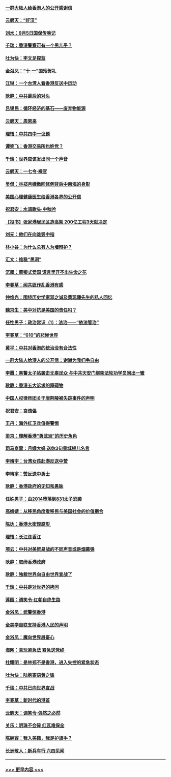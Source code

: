 #### [一群大陆人给香港人的公开感谢信](../pages/nsc993/n11514797.md?t=09120455) 
#### [云鹤天：“好汉”](../pages/nsc993/n11513536.md?t=09120455) 
#### [刘水：9月5日国保传唤记](../pages/nsc993/n11513460.md?t=09120455) 
#### [千瑞：香港警察可有一个男儿乎？](../pages/nsc993/n11513109.md?t=09120455) 
#### [吐为快：李文足探监](../pages/nsc993/n11509622.md?t=09120455) 
#### [金浴凤：“十‧一”国殇贺礼](../pages/nsc993/n11509593.md?t=09120455) 
#### [江琳：一个台湾人看香港反送中运动](../pages/nsc993/n11509211.md?t=09120455) 
#### [耿静：中共最后的对头](../pages/nsc993/n11508308.md?t=09120455) 
#### [吕锡民：循环经济的基石——废弃物能源](../pages/nsc993/n11508212.md?t=09120455) 
#### [云鹤天：周恩来](../pages/nsc993/n11508055.md?t=09120455) 
#### [理悟：中共四中一议题](../pages/nsc993/n11507782.md?t=09120455) 
#### [谭笑飞：香港交易所也姓党？](../pages/nsc993/n11507753.md?t=09120455) 
#### [千瑞：世界应该发出同一个声音](../pages/nsc993/n11507290.md?t=09120455) 
#### [云鹤天：一七令‧裸官](../pages/nsc993/n11507177.md?t=09120455) 
#### [吴侃：林郑月娥撤回修例背后中南海的身影](../pages/nsc993/n11506876.md?t=09120455) 
#### [美国心理健康医生给香港各界的公开信](../pages/nsc993/n11506809.md?t=09120455) 
#### [祝君安：水调歌头‧中秋吟](../pages/nsc993/n11506758.md?t=09120455) 
#### [【投书】张家港居民区造高架 200亿工程3天就决定](../pages/nsc993/n11506682.md?t=09120455) 
#### [刘元：他们在向谁竖中指](../pages/nsc993/n11505384.md?t=09120455) 
#### [林小谷：为什么总有人为墙辩护？](../pages/nsc993/n11505226.md?t=09120455) 
#### [汇文：维稳“黑洞”](../pages/nsc993/n11504347.md?t=09120455) 
#### [沉雁：董卿式爱国 谎言里开不出生命之花](../pages/nsc993/n11503215.md?t=09120455) 
#### [李春草：闻共匪作乱香港有感](../pages/nsc993/n11503072.md?t=09120455) 
#### [仲维光：围绕历史学家邓之诚及黄现璠先生的私人回忆](../pages/nsc993/n11501330.md?t=09120455) 
#### [魏京生：美中对抗是美国的责任吗？](../pages/nsc993/n11500723.md?t=09120455) 
#### [任性男子：政治常识（1）：法治——“依法管治”](../pages/nsc993/n11500791.md?t=09120455) 
#### [李春草：“610”的悲惨世界](../pages/nsc993/n11501141.md?t=09120455) 
#### [黄平：中共对香港的统治没有合法性](../pages/nsc993/n11499473.md?t=09120455) 
#### [一群大陆人给港人的公开信：谢谢为我们争自由](../pages/nsc993/n11500402.md?t=09120455) 
#### [李霞：黑警太子站袭击无辜民众 与中共天安门绑架法轮功学员同出一辙](../pages/nsc993/n11499805.md?t=09120455) 
#### [耿静：香港五大诉求的障碍物](../pages/nsc993/n11497578.md?t=09120455) 
#### [中国人权律师团关于唐荆陵被失踪事件的声明](../pages/nsc993/n11500014.md?t=09120455) 
#### [祝君安：哀傀儡](../pages/nsc993/n11499776.md?t=09120455) 
#### [王丹：海外红卫兵值得警惕](../pages/nsc993/n11498138.md?t=09120455) 
#### [梁京：理解香港“勇武派”的历史角色](../pages/nsc993/n11498006.md?t=09120455) 
#### [司马京雷：月娥大妈  送你3句皇城根儿名言](../pages/nsc993/n11497885.md?t=09120455) 
#### [李靖宇：台湾女孩赴港反送中赞](../pages/nsc993/n11497721.md?t=09120455) 
#### [李靖宇：赞反送中勇士](../pages/nsc993/n11497452.md?t=09120455) 
#### [耿静：香港政府的无知和愚昧](../pages/nsc993/n11494238.md?t=09120455) 
#### [任姓男子：由2014堕落到831太子恐袭](../pages/nsc993/n11496683.md?t=09120455) 
#### [高婧婧：从移民角度看移民与美国社会的价值磨合](../pages/nsc993/n11495757.md?t=09120455) 
#### [陈达：香港大街现原形 ](../pages/nsc993/n11495441.md?t=09120455) 
#### [理悟：长江连香江](../pages/nsc993/n11495377.md?t=09120455) 
#### [项云：中共对美贸易战的不同声音或是烟幕弹](../pages/nsc993/n11494929.md?t=09120455) 
#### [耿静：取缔香港政府](../pages/nsc993/n11494218.md?t=09120455) 
#### [耿静：独裁世界向自由世界宣战了](../pages/nsc993/n11494190.md?t=09120455) 
#### [千瑞：中共是对世界的拷问](../pages/nsc993/n11493021.md?t=09120455) 
#### [莲园：调笑令‧红朝自绝生路](../pages/nsc993/n11493011.md?t=09120455) 
#### [金浴凤：武警惊香港](../pages/nsc993/n11492994.md?t=09120455) 
#### [全美学自联支持香港人民的声明](../pages/nsc993/n11492630.md?t=09120455) 
#### [金浴凤：魔向世界展畜心](../pages/nsc993/n11492599.md?t=09120455) 
#### [海网：真玩紧急法 紧急送党终 ](../pages/nsc993/n11492535.md?t=09120455) 
#### [杜耀明：是林郑不是香港，进入失控的紧急状态](../pages/nsc993/n11491420.md?t=09120455) 
#### [吐为快：陆胞寄语黄之锋](../pages/nsc993/n11491117.md?t=09120455) 
#### [千瑞：中共已向世界宣战](../pages/nsc993/n11490123.md?t=09120455) 
#### [李春草：新时代的港首](../pages/nsc993/n11489864.md?t=09120455) 
#### [云鹤天：调笑令·偶然之必然](../pages/nsc993/n11489701.md?t=09120455) 
#### [关乐：明珠不会碎 红瓦难保全](../pages/nsc993/n11489647.md?t=09120455) 
#### [陈婉容：我入美籍，我是护旗手？](../pages/nsc993/n11487908.md?t=09120455) 
#### [长洲散人：新兵车行 六四见闻](../pages/nsc993/n11487729.md?t=09120455) 

----
#### [ >>> 更早内容 <<< ](../indexes/nsc993-earlier.md)
